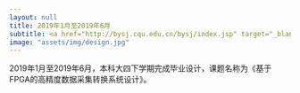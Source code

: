 ```yaml
---
layout: null
title: 2019年1月至2019年6月
subtitle: <a href="http://bysj.cqu.edu.cn/bysj/index.jsp" target="_blank"> 重庆大学本科毕业设计 </a>
image: "assets/img/design.jpg"
---
```

2019年1月至2019年6月，本科大四下学期完成毕业设计，课题名称为《基于FPGA的高精度数据采集转换系统设计》。